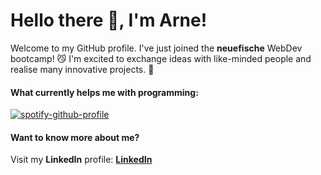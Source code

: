 # Hello there 👋, I'm Arne!
Welcome to my GitHub profile. I've just joined the **neuefische** WebDev bootcamp! 😼
I'm excited to exchange ideas with like-minded people and realise many innovative projects. 🙌

####  What currently helps me with programming:
[![spotify-github-profile](https://spotify-github-profile.vercel.app/api/view?uid=arne-witteler&cover_image=true&theme=novatorem&show_offline=true&background_color=121212&interchange=false&bar_color=53b14f&bar_color_cover=false)](https://spotify-github-profile.vercel.app/api/view?uid=arne-witteler&redirect=true)

#### Want to know more about me?
Visit my **LinkedIn** profile: **[LinkedIn](https://www.linkedin.com/in/arne-witteler-7488b01b7/)**

